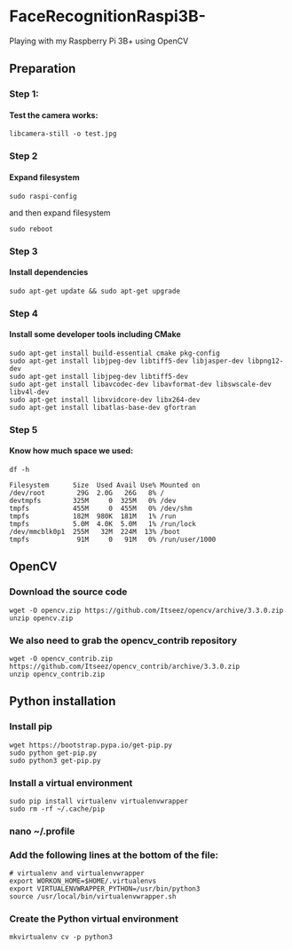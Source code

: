 # FaceRecognitionRaspi3B-
Playing with my Raspberry Pi 3B+ using OpenCV

## Preparation
### Step 1:
#### Test the camera works:
```
libcamera-still -o test.jpg
```

### Step 2

#### Expand filesystem
```
sudo raspi-config
```
and then expand filesystem

```
sudo reboot
```

### Step 3
#### Install dependencies
```
sudo apt-get update && sudo apt-get upgrade
```

### Step 4
#### Install some developer tools including CMake
```
sudo apt-get install build-essential cmake pkg-config
sudo apt-get install libjpeg-dev libtiff5-dev libjasper-dev libpng12-dev
sudo apt-get install libjpeg-dev libtiff5-dev
sudo apt-get install libavcodec-dev libavformat-dev libswscale-dev libv4l-dev
sudo apt-get install libxvidcore-dev libx264-dev
sudo apt-get install libatlas-base-dev gfortran
```

### Step 5 
#### Know how much space we used:
```
df -h
```

```
Filesystem      Size  Used Avail Use% Mounted on
/dev/root        29G  2.0G   26G   8% /
devtmpfs        325M     0  325M   0% /dev
tmpfs           455M     0  455M   0% /dev/shm
tmpfs           182M  980K  181M   1% /run
tmpfs           5.0M  4.0K  5.0M   1% /run/lock
/dev/mmcblk0p1  255M   32M  224M  13% /boot
tmpfs            91M     0   91M   0% /run/user/1000
```

## OpenCV
### Download the source code
```
wget -O opencv.zip https://github.com/Itseez/opencv/archive/3.3.0.zip
unzip opencv.zip
```

### We also need to grab the opencv_contrib repository
```
wget -O opencv_contrib.zip https://github.com/Itseez/opencv_contrib/archive/3.3.0.zip
unzip opencv_contrib.zip
```

## Python installation
### Install pip
```
wget https://bootstrap.pypa.io/get-pip.py
sudo python get-pip.py
sudo python3 get-pip.py
```

### Install a virtual environment
```
sudo pip install virtualenv virtualenvwrapper
sudo rm -rf ~/.cache/pip
```

### nano ~/.profile
### Add the following lines at the bottom of the file:
```
# virtualenv and virtualenvwrapper
export WORKON_HOME=$HOME/.virtualenvs
export VIRTUALENVWRAPPER_PYTHON=/usr/bin/python3
source /usr/local/bin/virtualenvwrapper.sh
```

### Create the Python virtual environment
```
mkvirtualenv cv -p python3
```
